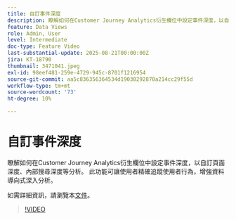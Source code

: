 ```yaml
---
title: 自訂事件深度
description: 瞭解如何在Customer Journey Analytics衍生欄位中設定事件深度，以自訂頁面深度、內部搜尋深度等分析。
feature: Data Views
role: Admin, User
level: Intermediate
doc-type: Feature Video
last-substantial-update: 2025-08-21T00:00:00Z
jira: KT-18790
thumbnail: 3471041.jpeg
exl-id: 98eef481-259e-4729-945c-8701f1216954
source-git-commit: aa5c836356364534d19030292870a214cc29f55d
workflow-type: tm+mt
source-wordcount: '73'
ht-degree: 10%

---
```


# 自訂事件深度

瞭解如何在Customer Journey Analytics衍生欄位中設定事件深度，以自訂頁面深度、內部搜尋深度等分析。 此功能可讓使用者精確追蹤使用者行為，增強資料導向式深入分析。

如需詳細資訊，請瀏覽本[文件](https://experienceleague.adobe.com/zh-hant/docs/analytics-platform/using/cja-dataviews/derived-fields)。

>[!VIDEO](https://video.tv.adobe.com/v/3471054/?learn=on&captions=chi_hant)
